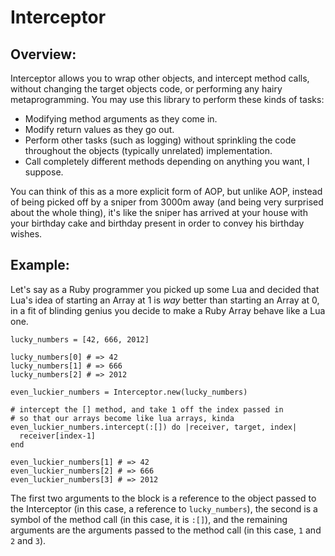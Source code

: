 # Interceptor

## Overview:

Interceptor allows you to wrap other objects, and intercept method calls, without changing the target objects code, or performing any hairy metaprogramming. You may use this library to perform these kinds of tasks:

* Modifying method arguments as they come in.
* Modify return values as they go out.
* Perform other tasks (such as logging) without sprinkling the code throughout the objects (typically unrelated) implementation.
* Call completely different methods depending on anything you want, I suppose.

You can think of this as a more explicit form of AOP, but unlike AOP, instead of being picked off by a sniper from 3000m away (and being very surprised about the whole thing), it's like the sniper has arrived at your house with your birthday cake and birthday present in order to convey his birthday wishes.

## Example:

Let's say as a Ruby programmer you picked up some Lua and decided that Lua's idea of starting an Array at 1 is _way_ better than starting an Array at 0, in a fit of blinding genius you decide to make a Ruby Array behave like a Lua one.

    lucky_numbers = [42, 666, 2012]
    
    lucky_numbers[0] # => 42
    lucky_numbers[1] # => 666
    lucky_numbers[2] # => 2012
    
    even_luckier_numbers = Interceptor.new(lucky_numbers)
    
    # intercept the [] method, and take 1 off the index passed in
    # so that our arrays become like lua arrays, kinda
    even_luckier_numbers.intercept(:[]) do |receiver, target, index|
      receiver[index-1]
    end
    
    even_luckier_numbers[1] # => 42
    even_luckier_numbers[2] # => 666
    even_luckier_numbers[3] # => 2012
    
The first two arguments to the block is a reference to the object passed to the Interceptor (in this case, a reference to ``lucky_numbers``), the second is a symbol of the method call (in this case, it is ``:[]``), and the remaining arguments are the arguments passed to the method call (in this case, ``1`` and ``2`` and ``3``).